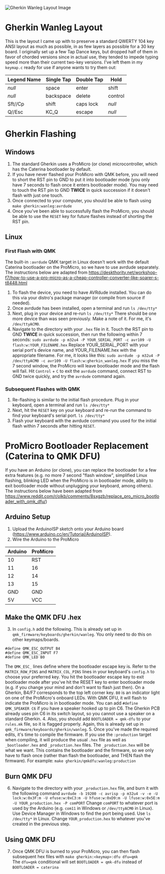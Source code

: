 ![Gherkin Wanleg Layout Image](https://i.imgur.com/nCPog2W.png)  
# Gherkin Wanleg Layout
This is the layout I came up with to preserve a standard QWERTY 104 key ANSI layout as much as possible, in as few layers as possible for a 30 key board. 
I originally set up a few Tap Dance keys, but dropped half of them in favor of chorded versions since in actual use, they tended to impede typing speed more than their current two-key versions. 
I've left them in my `keymap.c` ready for use if anyone wants to try them out:

Legend Name | Single Tap | Double Tap | Hold
--- | --- | --- | ---
*null* | space | enter | shift
*null* | backspace | delete | control
Sft//Cp | shift | caps lock | *null*
Q//Esc | KC_Q | escape | *null*

# Gherkin Flashing
## Windows
1. The standard Gherkin uses a ProMicro (or clone) microcontroller, which has the Caterina bootloader by default.
2. If you have never flashed your ProMicro with QMK before, you will need to short the RST pin to GND to put it into bootloader mode (you only have 7 seconds to flash once it enters bootloader mode). You may need to touch the RST pin to GND **TWICE** in quick succession if it doesn't flash with just one touch.  
3. Once connected to your computer, you should be able to flash using  
`make gherkin:wanleg:avrdude`  
4. Once you've been able to successfully flash the ProMicro, you should be able to use the `RESET` key for future flashes instead of shorting the RST pin.

## Linux  
### First Flash with QMK  
The built-in `:avrdude` QMK target in Linux doesn't work with the default Caterina bootloader on the ProMicro, so we have to use avrdude separately. The instructions below are adapted from https://deskthority.net/workshop-f7/how-to-use-a-pro-micro-as-a-cheap-controller-converter-like-soarer-s-t8448.html

1. To flash the device, you need to have AVRdude installed. You can do this via your distro's package manager (or compile from source if needed).
2. Once avrdude has been installed, open a terminal and run
`ls /dev/tty*`
3. Next, plug in your device and re-run `ls /dev/tty*`
There should be one more device than was seen previously. Make a note of it. For me, it's `/dev/ttyACM0`.
4. Navigate to the directory with your `.hex` file in it. Touch the RST pin to GND **TWICE** in quick succession, then run the following within 7 seconds:
`sudo avrdude -p m32u4 -P YOUR_SERIAL_PORT -c avr109 -U flash:w:YOUR_FILENAME.hex`
Replace YOUR_SERIAL_PORT with your serial port's device name, and YOUR_FILENAME.hex with the appropriate filename. For me, it looks like this:
`sudo avrdude -p m32u4 -P /dev/ttyACM0 -c avr109 -U flash:w:gherkin_wanleg.hex`
If you miss the 7 second window, the ProMicro will leave bootloader mode and the flash will fail. Hit `Control` + `C` to exit the `avrdude` command, connect RST to GND twice quickly, and try the `avrdude` command again.

### Subsequent Flashes with QMK
1. Re-flashing is similar to the initial flash procedure. Plug in your keyboard, open a terminal and run
`ls /dev/tty*`
2. Next, hit the `RESET` key on your keyboard and re-run the command to find your keyboard's serial port.
`ls /dev/tty*`
3. Flash your keyboard with the avrdude command you used for the initial flash within 7 seconds after hitting `RESET`.

# ProMicro Bootloader Replacement (Caterina to QMK DFU)
If you have an Arduino (or clone), you can replace the bootloader for a few extra features (e.g. no more 7 second "flash window", simplified Linux flashing, blinking LED when the ProMicro is in bootloader mode, ability to exit bootloader mode without unplugging your keyboard, among others).
The instructions below have been adapted from https://www.reddit.com/r/olkb/comments/8sxgzb/replace_pro_micro_bootloader_with_qmk_dfu/)
## Arduino Setup
1. Upload the ArduinoISP sketch onto your Arduino board (https://www.arduino.cc/en/Tutorial/ArduinoISP).
2. Wire the Arduino to the ProMicro

| Arduino | ProMicro |
| --- | --- |
| 10 | RST |
| 11 | 16 |
| 12 | 14 |
| 13 | 15 |
| GND | GND |
| 5V | VCC |

## Make the QMK DFU .hex
3. In `config.h` add the following. This is already set up in `qmk_firmware/keyboards/gherkin/wanleg`. You only need to do this on other keymaps/boards.
```
#define QMK_ESC_OUTPUT B4
#define QMK_ESC_INPUT F7
#define QMK_LED B0
```
The `QMK_ESC_` lines define where the bootloader escape key is. Refer to the `MATRIX_ROW_PINS` and `MATRIX_COL_PINS` lines in your keyboard's `config.h` to choose your preferred key.
You hit the bootloader escape key to exit bootloader mode after you've hit the RESET key to enter bootloader mode (e.g. if you change your mind and don't want to flash just then).
On a Gherkin, B4/F7 corresponds to the top left corner key.
`B0` is an indicator light on one of the ProMicro's onboard LEDs. With QMK DFU, it will flash to indicate the ProMicro is in bootloader mode.
You can add `#define QMK_SPEAKER C6` if you have a speaker hooked up to pin C6. The Gherkin PCB already uses pin C6 in its switch layout, so you cannot use a speaker on a standard Gherkin.
4. Also, you should add `BOOTLOADER = qmk-dfu` to your `rules.mk` file, so it is flagged properly. Again, this is already set up in `qmk_firmware/keyboards/gherkin/wanleg`.
5. Once you've made the required edits, it's time to compile the firmware. If you use the `:production` target when compiling, it will produce the usual `.hex` file as well as `_bootloader.hex` and `_production.hex` files. The `_production.hex` will be what we want. This contains the bootloader and the firmware, so we only have to flash once (rather than flash the bootloader, and THEN flash the firmware).
For example:
`make gherkin/qmkdfu:wanleg:production`

## Burn QMK DFU
6. Navigate to the directory with your `_production.hex` file, and burn it with the following command
`avrdude -b 19200 -c avrisp -p m32u4 -v -e -U lock:w:0x3F:m -U efuse:w:0xC3:m -U hfuse:w:0xD9:m -U lfuse:w:0x5E:m -U YOUR_production.hex -P comPORT`
Change `comPORT` to whatever port is used by the Arduino (e.g. `com11` in Windows or `/dev/ttyACM0` in Linux). Use Device Manager in Windows to find the port being used. Use `ls /dev/tty*` in Linux. Change `YOUR_production.hex` to whatever you've created in the previous step.

## Using QMK DFU
7. Once QMK DFU is burned to your ProMicro, you can then flash subsequent hex files with
`make gherkin:<keymap>:dfu dfu=qmk`  
The `dfu=qmk` conditional will set `BOOTLOADER = qmk-dfu` instead of `BOOTLOADER = caterina` 